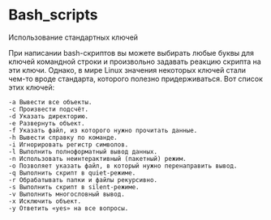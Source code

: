 # Bash_scripts
Использование стандартных ключей

При написании bash-скриптов вы можете выбирать любые буквы для ключей командной строки и произвольно задавать реакцию скрипта на эти ключи. Однако, в мире Linux значения некоторых ключей стали чем-то вроде стандарта, которого полезно придерживаться. Вот список этих ключей:

    -a Вывести все объекты.
    -c Произвести подсчёт.
    -d Указать директорию.
    -e Развернуть объект.
    -f Указать файл, из которого нужно прочитать данные.
    -h Вывести справку по команде.
    -i Игнорировать регистр символов.
    -l Выполнить полноформатный вывод данных.
    -n Использовать неинтерактивный (пакетный) режим.
    -o Позволяет указать файл, в который нужно перенаправить вывод.
    -q Выполнить скрипт в quiet-режиме.
    -r Обрабатывать папки и файлы рекурсивно.
    -s Выполнить скрипт в silent-режиме.
    -v Выполнить многословный вывод.
    -x Исключить объект.
    -y Ответить «yes» на все вопросы.
